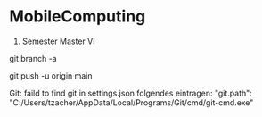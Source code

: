 # MobileComputing

1. Semester Master VI

git branch -a

git push -u origin main





Git: faild to find git
in settings.json folgendes eintragen:
"git.path": "C:/Users/tzacher/AppData/Local/Programs/Git/cmd/git-cmd.exe"
